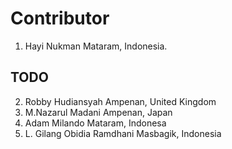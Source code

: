 # Contributor

1. Hayi Nukman
   Mataram, Indonesia.

## TODO

2. Robby Hudiansyah
   Ampenan, United Kingdom
3. M.Nazarul Madani
   Ampenan, Japan
4. Adam Milando
   Mataram, Indonesa
5. L. Gilang Obidia Ramdhani
   Masbagik, Indonesia
 
